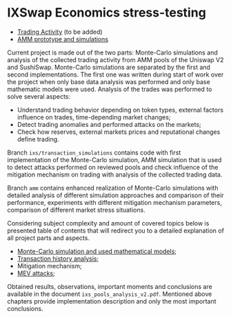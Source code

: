 # IXSwap Economics stress-testing
- <a href="">Trading Activity</a> (to be added)
- <a href="https://github.com/IX-Swap/models-testing/tree/amm">AMM prototype and simulations</a>

Current project is made out of the two parts: Monte-Carlo simulations and analysis of the collected trading activity from AMM pools of the Uniswap V2 and SushiSwap. Monte-Carlo simulations are separated by the first and second implementations. The first one was written during start of work over the project when only base data analysis was performed and only base mathematic models were used. Analysis of the trades was performed to solve several aspects:

* Understand trading behavior depending on token types, external factors influence on trades, time-depending market changes;
* Detect trading anomalies and performed attacks on the markets;
* Check how reserves, external markets prices and reputational changes define trading.

Branch ```ixs/transaction_simulations``` contains code with first implementation of the Monte-Carlo simulation, AMM simulation that is used to detect attacks performed on reviewed pools and check influence of the mitigation mechanism on trading with analysis of the collected trading data.

Branch ```amm``` contains enhanced realization of Monte-Carlo simulations with detailed analysis of different simulation approaches and comparison of their performance, experiments with different mitigation mechanism parameters, comparison of different market stress situations.

Considering subject complexity and amount of covered topics below is presented table of contents that will redirect you to a detailed explanation of all project parts and aspects.

* [Monte-Carlo simulation and used mathematical models](./documentation/monte_carlo_doc.md);
* [Transaction history analysis](./documentation/transaction_history_doc.md);
* Mitigation mechanism;
* [MEV attacks](./documentation/mev_attacks_analysis.md);

Obtained results, observations, important moments and conclusions are available in the document ```ixs_pools_analysis_v2.pdf```. Mentioned above chapters provide implementation description and only the most important conclusions.